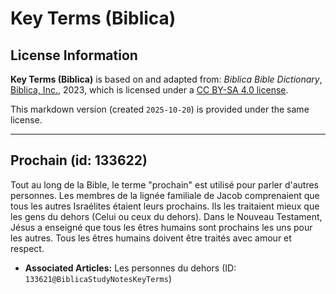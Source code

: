 # Key Terms (Biblica)

## License Information

**Key Terms (Biblica)** is based on and adapted from: _Biblica Bible Dictionary_, [Biblica, Inc.](https://www.biblica.com/), 2023, which is licensed under a [CC BY-SA 4.0 license](https://creativecommons.org/licenses/by-sa/4.0/legalcode.en).

This markdown version (created `2025-10-20`) is provided under the same license.



--------------------------------

## Prochain (id: 133622)

Tout au long de la Bible, le terme "prochain" est utilisé pour parler d'autres personnes. Les membres de la lignée familiale de Jacob comprenaient que tous les autres Israélites étaient leurs prochains. Ils les traitaient mieux que les gens du dehors (Celui ou ceux du dehors). Dans le Nouveau Testament, Jésus a enseigné que tous les êtres humains sont prochains les uns pour les autres. Tous les êtres humains doivent être traités avec amour et respect.

* **Associated Articles:** Les personnes du dehors (ID: `133621@BiblicaStudyNotesKeyTerms`)

